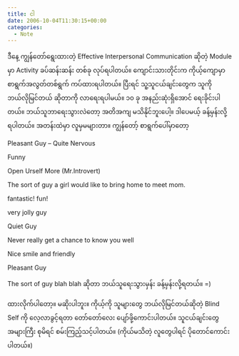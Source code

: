```yaml
---
title: ငါ
date: 2006-10-04T11:30:15+00:00
categories:
  - Note
---
```

ဒီနေ့ ကျွန်တော်ရွေးထားတဲ့ Effective Interpersonal Communication ဆိုတဲ့ Module မှာ Activity ခပ်ဆန်းဆန်း တစ်ခု လုပ်ရပါတယ်။ ကျောင်းသားတိုင်းက ကိုယ့်ကျောမှာ စာရွက်အလွတ်တစ်ရွက် ကပ်ထားရပါတယ်။ ပြီးရင် သူ့သူငယ်ချင်းတွေက သူကို ဘယ်လိုမြင်တယ် ဆိုတာကို လာရေးရပါမယ်။ ၁၀ ခု အနည်းဆုံးရှိအောင် ရေးခိုင်းပါတယ်။ ဘယ်သူဘာရေးသွားလဲတော့ အတိအကျ မသိနိုင်ဘူးပေါ့။ ဒါပေမယ့် ခန့်မှန်းလို့ ရပါတယ်။ အတန်းထဲမှာ လူမှမများတာ။ ကျွန်တော့် စာရွက်ပေါ်မှာတော့

Pleasant Guy &#8211; Quite Nervous
  
Funny
  
Open Urself More (Mr.Introvert)
  
The sort of guy a girl would like to bring home to meet mom.
  
fantastic! fun!
  
very jolly guy
  
Quiet Guy
  
Never really get a chance to know you well
  
Nice smile and friendly
  
Pleasant Guy
  
The sort of guy blah blah ဆိုတာ ဘယ်သူရေးသွားမှန်း ခန့်မှန်းလို့ရတယ်။ =)

ထားလိုက်ပါတော့။ မဆိုးပါဘူး။ ကိုယ့်ကို သူများတွေ ဘယ်လိုမြင်တယ်ဆိုတဲ့ Blind Self ကို လေ့လာခွင့်ရတာ တော်တော်လေး ပျော်ဖို့ကောင်းပါတယ်။ သူငယ်ချင်းတွေ အများကြီး စုမိရင် စမ်းကြည့်သင့်ပါတယ်။ (ကိုယ်မသိတဲ့ လူတွေပါရင် ပိုတောင်ကောင်းပါတယ်။)